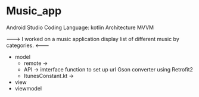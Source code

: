# Music_app
Android Studio 
Coding Language: kotlin
Architecture MVVM

---> I worked on a music application display list of different music by categories. <---


- model 
  - remote ->
   - API -> imterface function to set up url Gson converter using Retrofit2
   - ItunesConstant.kt -> 
- view
- viewmodel
